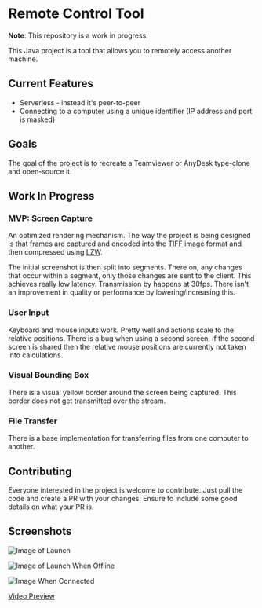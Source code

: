 # Remote Control Tool

**Note**: This repository is a work in progress.

This Java project is a tool that allows you to remotely access another machine. 

## Current Features
* Serverless - instead it's peer-to-peer
* Connecting to a computer using a unique identifier (IP address and port is masked)

## Goals
The goal of the project is to recreate a Teamviewer or AnyDesk type-clone and open-source it.

## Work In Progress
### MVP: Screen Capture
An optimized rendering mechanism. The way the project is being designed is that frames are captured and encoded
into the [TIFF](https://en.wikipedia.org/wiki/TIFF) image format and then compressed using [LZW](https://en.wikipedia.org/wiki/Lempel%E2%80%93Ziv%E2%80%93Welch).

The initial screenshot is then split into segments. There on, any changes that occur within a segment, only those
changes are sent to the client. This achieves really low latency. Transmission by happens at 30fps. There isn't an improvement in quality or performance by lowering/increasing this.

### User Input
Keyboard and mouse inputs work. Pretty well and actions scale to the relative positions. There is a bug when using a second screen, if the second screen is shared then the
relative mouse positions are currently not taken into calculations.

### Visual Bounding Box
There is a visual yellow border around the screen being captured. This border does not get transmitted over the stream.

### File Transfer
There is a base implementation for transferring files from one computer to another.

## Contributing
Everyone interested in the project is welcome to contribute. Just pull the code and create a PR with your changes. Ensure to include some good details on what your PR is.

## Screenshots

![Image of Launch](https://i.imgur.com/svPUgwt.png)

![Image of Launch When Offline](https://i.imgur.com/daFrrka.png)

![Image When Connected](https://i.imgur.com/De8RKop.png)

[Video Preview](https://youtu.be/YuK69U8Tog8)
